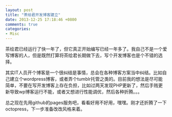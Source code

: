 ```yaml
---
layout: post
title: "茶绘君开发博客建立"
date: 2013-12-25 17:18:46 +0800
comments: true
categories:
- Misc
---
```


茶绘君已经运行了快一年了，但它真正开始编写已经一年多了。我自己不是一个爱写博客的人，但是既然打算将茶绘君长期做下去，写个开发博客也是个不错的选择。

其实IT人员开个博客是一个很纠结是事情，总会在各种博客方案当中纠结。比如自己建立个wordpress博客，或者弄个tumblr托管之类的。目前我的想法是尽可能简单，不要在写开发博客上存在负担，比如过两天发现PHP更新了，然后手贱更新导致wp博客运行不能，或者又想进行性能调优，然后各种折腾。。。

总之现在先用github的pages服务吧，看看好用不好用，嘿嘿。刚才还折腾了一下octopress，下一步准备改改风格来着。
